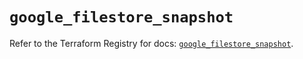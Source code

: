 # `google_filestore_snapshot`

Refer to the Terraform Registry for docs: [`google_filestore_snapshot`](https://registry.terraform.io/providers/hashicorp/google/6.20.0/docs/resources/filestore_snapshot).
